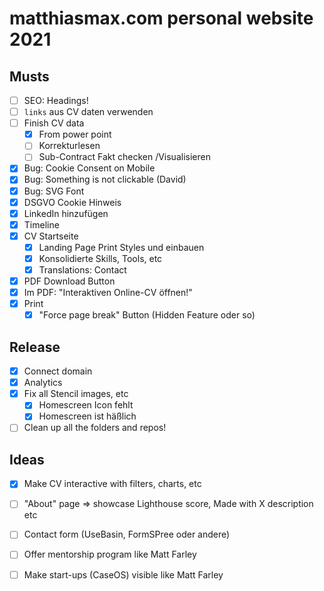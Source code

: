 # matthiasmax.com personal website 2021

## Musts

- [ ] SEO: Headings!
- [ ] `links` aus CV daten verwenden
- [ ] Finish CV data
  - [x] From power point
  - [ ] Korrekturlesen
  - [ ] Sub-Contract Fakt checken /Visualisieren
- [x] Bug: Cookie Consent on Mobile
- [x] Bug: Something is not clickable (David)
- [x] Bug: SVG Font
- [x] DSGVO Cookie Hinweis
- [x] LinkedIn hinzufügen
- [x] Timeline
- [x] CV Startseite
  - [x] Landing Page Print Styles und einbauen
  - [x] Konsolidierte Skills, Tools, etc
  - [x] Translations: Contact
- [x] PDF Download Button
- [x] Im PDF: "Interaktiven Online-CV öffnen!"
- [x] Print
  - [x] "Force page break" Button (Hidden Feature oder so)

## Release

- [x] Connect domain
- [x] Analytics
- [x] Fix all Stencil images, etc
  - [x] Homescreen Icon fehlt
  - [x] Homescreen ist häßlich
- [ ] Clean up all the folders and repos!

## Ideas

- [x] Make CV interactive with filters, charts, etc
- [ ] "About" page => showcase Lighthouse score, Made with X description etc
- [ ] Contact form (UseBasin, FormSPree oder andere)
- [ ] Offer mentorship program like Matt Farley
- [ ] Make start-ups (CaseOS) visible like Matt Farley

 